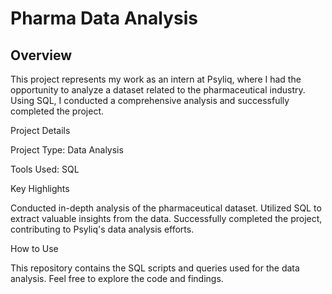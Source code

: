 # Pharma Data Analysis


## Overview

This project represents my work as an intern at Psyliq, where I had the opportunity to analyze a dataset related to the pharmaceutical industry. Using SQL, I conducted a comprehensive analysis and successfully completed the project.

Project Details

Project Type: Data Analysis

Tools Used: SQL

Key Highlights

Conducted in-depth analysis of the pharmaceutical dataset. Utilized SQL to extract valuable insights from the data. Successfully completed the project, contributing to Psyliq's data analysis efforts.

How to Use

This repository contains the SQL scripts and queries used for the data analysis. Feel free to explore the code and findings.


